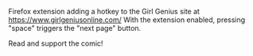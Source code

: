 Firefox extension adding a hotkey to the Girl Genius site at https://www.girlgeniusonline.com/
With the extension enabled, pressing "space" triggers the "next page" button.

Read and support the comic!
